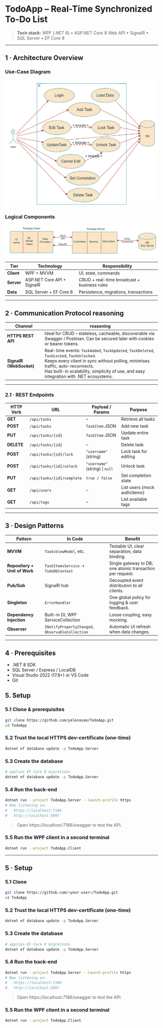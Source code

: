# TodoApp – Real-Time Synchronized To-Do List

> **Tech stack:** WPF (.NET 8) • ASP.NET Core 8 Web API • SignalR • SQL Server • EF Core 8

---

## 1 · Architecture Overview

### Use-Case Diagram
![Use Cases](docs/img/usecase.png)

### Logical Components
![High-Level Design](docs/img/architecture.png)

| Tier        | Technology                | Responsibility                                  |
|-------------|---------------------------|-------------------------------------------------|
| **Client**  | WPF + MVVM                | UI, state, commands                             |
| **Server**  | ASP.NET Core API + SignalR| CRUD + real-time broadcast + business rules     |
| **Data**    | SQL Server + EF Core 8    | Persistence, migrations, transactions           |

---

## 2 · Communication Protocol reasoning

| Channel | reasoning |
|---------|---------------------|
| **HTTPS REST API** | Ideal for CRUD – stateless, cacheable, discoverable via Swagger / Postman. Can be secured later with cookies or bearer tokens. |
| **SignalR (WebSocket)** | Real-time events: `TaskAdded`, `TaskUpdated`, `TaskDeleted`, `TaskLocked`, `TaskUnlocked`. <br> Keeps every client in sync without polling, minimises traffic, auto-reconnects.<br>Has built-in scalability, simplicity of use, and easy integration with .NET ecosystems. |

---
### 2.1 · REST Endpoints

| HTTP Verb | URL                                | Payload / Params        | Purpose                               |
|-----------|------------------------------------|-------------------------|---------------------------------------|
| **GET**   | `/api/tasks`                       | –                       | Retrieve all tasks                    |
| **POST**  | `/api/tasks`                       | `TaskItem` JSON         | Add new task                          |
| **PUT**   | `/api/tasks/{id}`                  | `TaskItem` JSON         | Update entire task                    |
| **DELETE**| `/api/tasks/{id}`                  | –                       | Delete task                           |
| **POST**  | `/api/tasks/{id}/lock`             | `"username"` (string)   | Lock task for editing                 |
| **POST**  | `/api/tasks/{id}/unlock`           | `"username"` (string) \| `null` | Unlock task                          |
| **PUT**   | `/api/tasks/{id}/complete`         | `true / false`          | Set completion state                  |
| **GET**   | `/api/users`                       | –                       | List users (mock auth/demo)           |
| **GET**   | `/api/tags`                        | –                       | List available tags                   |

---

## 3 · Design Patterns

| Pattern | In Code | Benefit |
|---------|---------|---------|
| **MVVM** | `TasksViewModel`, etc. | Testable UI, clear separation, data binding. |
| **Repository + Unit of Work** | `TaskItemsService` ⇢ `TodoDbContext` | Single gateway to DB; one atomic transaction per request. |
| **Pub/Sub** | SignalR hub | Decoupled event distribution to all clients. |
| **Singleton** | `ErrorHandler` | One global policy for logging & user feedback. |
| **Dependency Injection** | Built-in DI, WPF ServiceCollection | Loose coupling, easy mocking. |
| **Observer** | `INotifyPropertyChanged`, `ObservableCollection` | Automatic UI refresh when data changes. |

---

## 4 · Prerequisites

* .NET 8 SDK  
* SQL Server / Express / LocalDB  
* Visual Studio 2022 (17.8+) or VS Code  
* Git
## 5. Setup

### 5.1 Clone & prerequisites
```bash
git clone https://github.com/yelenasam/TodoApp.git
cd TodoApp
```
### 5.2 Trust the local HTTPS dev-certificate (one-time)
```bash
dotnet ef database update -p TodoApp.Server 
```
### 5.3 Create the database
```bash
# applies EF Core 8 migrations
dotnet ef database update -p TodoApp.Server   
```
### 5.4 Run the back-end
```bash
dotnet run --project TodoApp.Server --launch-profile https
# Now listening on:
#   https://localhost:7186
#   http://localhost:5097
```
> Open https://localhost:7186/swagger to test the API.

### 5.5 Run the WPF client in a second terminal
```bash
dotnet run --project TodoApp.Client
```
---

## 5 · Setup

### 5.1 Clone
```bash
git clone https://github.com/<your-user>/TodoApp.git
cd TodoApp
```
### 5.2 Trust the local HTTPS dev-certificate (one-time)
```bash
dotnet ef database update -p TodoApp.Server 
```
### 5.3 Create the database
```bash
# applies EF Core 8 migrations
dotnet ef database update -p TodoApp.Server   
```
### 5.4 Run the back-end
```bash
dotnet run --project TodoApp.Server --launch-profile https
# Now listening on:
#   https://localhost:7186
#   http://localhost:5097
```
> Open https://localhost:7186/swagger to test the API.

### 5.5 Run the WPF client in a second terminal
```bash
dotnet run --project TodoApp.Client
```
